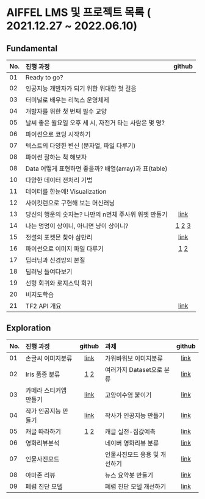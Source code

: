 
# AIFFEL LMS 및 프로젝트 목록 ( 2021.12.27 ~ 2022.06.10) 


## Fundamental
| No. | 진행 과정 | github |
| :--- | :--- | :---: | 
| 01 | Ready to go? |  |
| 02 | 인공지능 개발자가 되기 위한 위대한 첫 걸음 |  |  
| 03 | 터미널로 배우는 리눅스 운영체제 |  |  
| 04 | 개발자를 위한 첫 번째 필수 교양 |  |  
| 05 | 날씨 좋은 월요일 오후 세 시, 자전거 타는 사람은 몇 명? |  |  
| 06 | 파이썬으로 코딩 시작하기 |  |  
| 07 | 텍스트의 다양한 변신 (문자열, 파일 다루기) |  |  
| 08 | 파이썬 잘하는 척 해보자 |  |  
| 08 | Data 어떻게 표현하면 좋을까? 배열(array)과 표(table) |  |  
| 10 | 다양한 데이터 전처리 기법 |  |  
| 11 | 데이터를 한눈에! Visualization |  |  
| 12 | 사이킷런으로 구현해 보는 머신러닝 |  |  
| 13 | 당신의 행운의 숫자는? 나만의 n면체 주사위 위젯 만들기 | [link](https://github.com/riverlike/Aiffel_Project/blob/main/Fundamental/Fund13_%EA%B0%9D%EC%B2%B4%EC%A7%80%ED%96%A5%ED%94%84%EB%A1%9C%EA%B7%B8%EB%9E%98%EB%B0%8D.ipynb) |  
| 14 | 나는 멍멍이 상이니, 아니면 냥이 상이니?  | [1](https://github.com/riverlike/Aiffel_Project/blob/main/Fundamental/Fund14_%EC%A0%84%EC%9D%B4%EB%AA%A8%EB%8D%B8%EC%9D%98%ED%99%9C%EC%9A%A91.ipynb) [2](https://github.com/riverlike/Aiffel_Project/blob/main/Fundamental/Fund14_%EC%A0%84%EC%9D%B4%EB%AA%A8%EB%8D%B8%EC%9D%98%ED%99%9C%EC%9A%A92.ipynb) [3](https://github.com/riverlike/Aiffel_Project/blob/main/Fundamental/Fund14_%EC%A0%84%EC%9D%B4%EB%AA%A8%EB%8D%B8%EC%9D%98%ED%99%9C%EC%9A%A93.ipynb)  |  
| 15 | 전설의 포켓몬 찾아 삼만리 | [link](https://github.com/riverlike/Aiffel_Project/blob/main/Fundamental/Fund15_Tabular%EB%8D%B0%EC%9D%B4%ED%84%B0%EB%B6%84%EC%84%9D%EB%B0%8F%EC%8B%9C%EA%B0%81%ED%99%94.ipynb) |  
| 16 | 파이썬으로 이미지 파일 다루기 | [1](https://github.com/riverlike/Aiffel_Project/blob/main/Fundamental/Fund16_OpenCV%ED%99%9C%EC%9A%A91.ipynb) [2](https://github.com/riverlike/Aiffel_Project/blob/main/Fundamental/Fund16_OpenCV%ED%99%9C%EC%9A%A92.ipynb) |  
| 17 | 딥러닝과 신경망의 본질 |  |
| 18 | 딥러닝 들여다보기 |  |
| 19 | 선형 회귀와 로지스틱 회귀 |  |
| 20 | 비지도학습 |  |
| 21 | TF2 API 개요 |[link](https://github.com/riverlike/Aiffel_Project/blob/main/Fundamental/Fund21_TensorflowAPI%EB%B9%84%EA%B5%90.ipynb) |

## Exploration 
| No. | 진행 과정 | github | 과제 | github | 
| :--- | :--- | :---:| :--- | :---: | 
| 01 | 손글씨 이미지분류| [link](https://github.com/riverlike/Aiffel_Project/blob/main/Exploration/Exp01/Exp01_Digits.ipynb)| 가위바위보 이미지분류 | [link](https://github.com/riverlike/Aiffel_Project/blob/main/Exploration/Exp01/Exp01_Assignment1_rps.ipynb) |  
| 02 | Iris 품종 분류 | [1](https://github.com/riverlike/Aiffel_Project/blob/main/Exploration/Exp02/Exp02_Iris_DecisionTree.ipynb) [2](https://github.com/riverlike/Aiffel_Project/blob/main/Exploration/Exp02/Exp02_Iris_OtherModel_ConfusionMatrix.ipynb) | 여러가지 Dataset으로 분류 | [link](https://github.com/riverlike/Aiffel_Project/blob/main/Exploration/Exp02/Exp02_Assignment_Classifications.ipynb) |
| 03 | 카메라 스티커앱 만들기 | [link](https://github.com/riverlike/Aiffel_Project/blob/main/Exploration/Exp03/Exp03_CameraStickerApp.ipynb)  | 고양이수염 붙이기 | [link](https://github.com/riverlike/Aiffel_Project/blob/main/Exploration/Exp03/Exp03_Assignment_CatWiskers.ipynb) | 
| 04 | 작가 인공지능 만들기 | [link](https://github.com/riverlike/Aiffel_Project/blob/main/Exploration/Exp04/Exp04_LyricistAI.ipynb) | 작사가 인공지능 만들기 |[link](https://github.com/riverlike/Aiffel_Project/blob/main/Exploration/Exp04/Exp04_Assignment_LyricistAI.ipynb) | 
| 05 | 캐글 따라하기 |[1](https://github.com/riverlike/Aiffel_Project/blob/main/Exploration/Exp05/Exp05_Kaggle_HousePrice1.ipynb) [2](https://github.com/riverlike/Aiffel_Project/blob/main/Exploration/Exp05/Exp05_Kaggle_HousePrice2.ipynb) | 캐글 실전-집값예측 | [link](https://github.com/riverlike/Aiffel_Project/blob/main/Exploration/Exp05/Exp05_Assignment_Kaggle.ipynb) |  
| 06 | 영화리뷰분석 | | 네이버 영화리뷰 분류  | [link](https://github.com/riverlike/Aiffel_Project/blob/main/Exploration/Exp06/Exp06_Assignment_MovieReview.ipynb) |  
| 07 | 인물사진모드 | | 인물사진모드 응용 및 개선하기 | [link](https://github.com/riverlike/Aiffel_Project/blob/main/Exploration/Exp07/Exp07_Assignment_HumanSegmentation.ipynb) |
| 08 | 아마존 리뷰  | |뉴스 요약봇 만들기|[link](https://github.com/riverlike/Aiffel_Project/blob/main/Exploration/Exp08/Exp08_NewsSummarization.ipynb) |
| 09 | 폐렴 진단 모델  | | 폐렴 진단 모델 개선하기 | [link](https://github.com/riverlike/Aiffel_Project/blob/main/Exploration/Exp09/Exp09_Assignment_Pneumonia.ipynb) |


